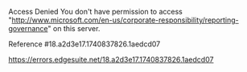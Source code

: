 Access Denied
You don't have permission to access "http://www.microsoft.com/en-us/corporate-responsibility/reporting-governance" on this server.

Reference #18.a2d3e17.1740837826.1aedcd07

https://errors.edgesuite.net/18.a2d3e17.1740837826.1aedcd07
